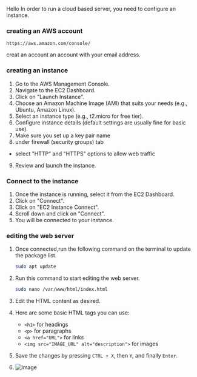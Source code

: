 Hello
In order to run a cloud based server, you need to configure an instance.

### creating an AWS account 
```
https://aws.amazon.com/console/
```
creat an account an account with your email address.

### creating an instance
1. Go to the AWS Management Console.
2. Navigate to the EC2 Dashboard.
3. Click on "Launch Instance".
4. Choose an Amazon Machine Image (AMI) that suits your needs (e.g., Ubuntu, Amazon Linux).
5. Select an instance type (e.g., t2.micro for free tier).
6. Configure instance details (default settings are usually fine for basic use).
7. Make sure you set up a key pair name
8. under firewall (security groups) tab 
- select "HTTP" and "HTTPS" options to allow web traffic
9. Review and launch the instance.
### Connect to the instance
1. Once the instance is running, select it from the EC2 Dashboard.
2. Click on "Connect".
3. Click on "EC2 Instance Connect".
4. Scroll down and click on "Connect".
5. You will be connected to your instance.
### editing the web server
1. Once connected,run the following command on the terminal to update the package list.
     ```bash
     sudo apt update
2. Run this command to start editing the web server.
     ```bash
     sudo nano /var/www/html/index.html
     ```
3. Edit the HTML content as desired.
4. Here are some basic HTML tags you can use:
   - `<h1>` for headings
   - `<p>` for paragraphs
   - `<a href="URL">` for links
   - `<img src="IMAGE_URL" alt="description">` for images
5. Save the changes by pressing `CTRL + X`, then `Y`, and finally `Enter`.

6. ![Image](https://github.com/user-attachments/assets/ad4f3308-0caf-4797-b0a9-c13e9c4bcc9b)
